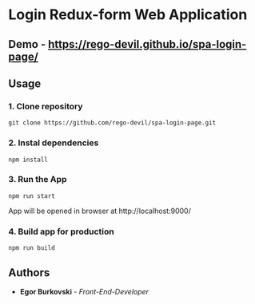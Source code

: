 # Login Redux-form Web Application

## Demo - https://rego-devil.github.io/spa-login-page/

## Usage

### 1. Clone repository

```
git clone https://github.com/rego-devil/spa-login-page.git
```

### 2. Instal dependencies

```
npm install
```


### 3. Run the App

```
npm run start
```


App will be opened in browser at http://localhost:9000/

### 4. Build app for production


```
npm run build
```

## Authors

* **Egor Burkovski** - *Front-End-Developer*
